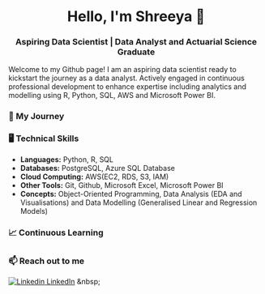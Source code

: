 <h1 align="center"> Hello, I'm Shreeya 👋 </h1> 
<h3 align="center"> Aspiring Data Scientist | Data Analyst and Actuarial Science Graduate </h3>

Welcome to my Github page! I am an aspiring data scientist ready to kickstart the journey as a data analyst. Actively engaged in continuous professional development to enhance expertise including analytics and modelling using R, Python, SQL, AWS and Microsoft Power BI.

### 🚀 My Journey


### 🖥️ Technical Skills
- __Languages:__ Python, R, SQL
- __Databases:__ PostgreSQL, Azure SQL Database
- __Cloud Computing:__ AWS(EC2, RDS, S3, IAM)
- __Other Tools:__ Git, Github, Microsoft Excel, Microsoft Power BI
- __Concepts:__ Object-Oriented Programming, Data Analysis (EDA and Visualisations) and Data Modelling (Generalised Linear and Regression Models)

### 📈 Continuous Learning

<h2 align="center"> </h2> 

### 📫 Reach out to me
[![Linkedin](https://i.stack.imgur.com/gVE0j.png) LinkedIn]([https://www.linkedin.com/](http://www.linkedin.com/in/shreeya-rathod-2749022a8)http://www.linkedin.com/in/shreeya-rathod-2749022a8)
&nbsp;
